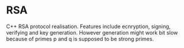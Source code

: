 # RSA
C++ RSA protocol realisation. Features include ecnryption, signing, verifying and key generation. However generation might work bit slow because of primes p and q is supposed to be strong primes.
